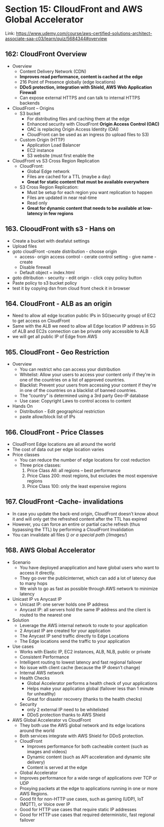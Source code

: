 # Section 15: ClloudFront and AWS Global Accelerator
Link: https://www.udemy.com/course/aws-certified-solutions-architect-associate-saa-c03/learn/quiz/5684344#overview

## 162: CloudFront Overview
- Overview
  - Content Delivery Network (CDN)
  - **Improves read performance, content
is cached at the edge**
  - 216 Point of Presence globally (edge
locations)
  - **DDoS protection, integration with
Shield, AWS Web Application
Firewall**
  - Can expose external HTTPS and
can talk to internal HTTPS backends
- CloudFront – Origins
  - S3 bucket
    - For distributing files and caching them at the edge
    - Enhanced security with CloudFront **Origin Access Control (OAC)**
    - OAC is replacing Origin Access Identity (OAI)
    - CloudFront can be used as an ingress (to upload files to S3)
  - Custom Origin (HTTP)
    - Application Load Balancer
    - EC2 instance
    - S3 website (must first enable the
- CloudFront vs S3 Cross Region Replication
  - CloudFront:
    - Global Edge network
    - Files are cached for a TTL (maybe a day)
    - **Great for static content that must be available everywhere**
  - S3 Cross Region Replication:
    - Must be setup for each region you want replication to happen
    - Files are updated in near real-time
    - Read only
    - **Great for dynamic content that needs to be available at low-latency in few regions**

## 163. ClooudFront with s3 - Hans on
- Create a bucket with deafalut settings
- Upload files
- goto cloudFront -create distribution - choose origin
  - access- origin access control - cerate control setting - give name - create
  - Disable firewall
  - Default object = index.html
- goto ditribution - security -  edit origin - click copy policy button 
- Paste policy to s3 bucket policy
- test it by copying dsn from cloud front check it in browser

## 164. CloudFront  - ALB as an origin 
- Need to allow all edge location public IPs in SG(security group) of EC2 to get access on CloudFront
- Same with the ALB we need to allow all Edge location IP address in SG of ALB and  EC2s connection can be private only accessible to ALB
- we will get all public IP of Edge from AWS

## 165. CloudFront  - Geo Restriction
- Overview
  - You can restrict who can access your distribution
  - Whitelist: Allow your users to access your content only if they're in one of the countries on a list of approved countries.
  - Blacklist: Prevent your users from accessing your content if they're in one of the countries on a blacklist of banned countries.
  - The “country” is determined using a 3rd party Geo-IP database
  - Use case: Copyright Laws to control access to content
- Hands On
  - Distribution - Edit geographical restriction
  - paste allow/block list of IPs

## 166. CloudFront - Price Classes
- CloudFront Edge locations are all around the world
- The cost of data out per edge location varies
- Price classes
  - You can reduce the number of edge locations for cost reduction
  - Three price classes:
    1. Price Class All: all regions – best performance
    2. Price Class 200: most regions, but excludes the most expensive regions
    3. Price Class 100: only the least expensive regions

## 167. CloudFront -Cache- invalidations
- In case you update the back-end origin, CloudFront doesn’t know about it and will only get the refreshed content after the TTL has expired
- However, you can force an entire or partial cache refresh (thus bypassing the TTL) by performing a CloudFront Invalidation
- You can invalidate all files (*) or a special path (/images/*)

## 168. AWS Global Accelerator
- Scenario
  - You have deployed anapplication and have global users who want to access it directly.
  - They go over the publicinternet, which can add a lot of latency due to many hops
  - We wish to go as fast as possible through AWS network to minimize latency
- Unicast IP vs Anycast IP
  - Unicast IP: one server holds one IP address
  - Anycast IP: all servers hold the same IP address and the client is routed to the nearest one
- Solution
  - Leverage the AWS internal network to route to your application
  - 2 Anycast IP are created for your application
  - The Anycast IP send traffic directly to Edge Locations
  - The Edge locations send the traffic to your application
- Use cases
  - Works with Elastic IP, EC2 instances, ALB, NLB, public or private
  -  Consistent Performance
    - Intelligent routing to lowest latency and fast regional failover
    - No issue with client cache (because the IP doesn’t change)
    - Internal AWS network
  - Health Checks
    - Global Accelerator performs a health check of your applications
    - Helps make your application global (failover less than 1 minute for unhealthy)
    - Great for disaster recovery (thanks to the health checks)
  - Security
    - only 2 external IP need to be whitelisted
    - DDoS protection thanks to AWS Shield
- AWS Global Accelerator vs CloudFront
  - They both use the AWS global network and its edge locations around the world
  - Both services integrate with AWS Shield for DDoS protection.
  - CloudFront
    - Improves performance for both cacheable content (such as images and videos)
    - Dynamic content (such as API acceleration and dynamic site delivery)
    - Content is served at the edge
  - Global Accelerator
   - Improves performance for a wide range of applications over TCP or UDP
   - Proxying packets at the edge to applications running in one or more AWS Regions.
   - Good fit for non-HTTP use cases, such as gaming (UDP), IoT (MQTT), or Voice over IP
   - Good for HTTP use cases that require static IP addresses
   - Good for HTTP use cases that required deterministic, fast regional failover




